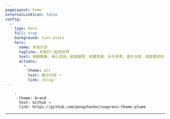 ```yaml
---
pageLayout: home
externalLinkIcon: false
config:
  -
    type: hero
    full: true
    background: tint-plate
    hero:
      name: 禾阅计划
      tagline: 禾我们一起阅世界
      text: 用眼睛看、用心灵阅，拓宽眼界、拓展思维，乐于思考、喜于分享，成就更好的自己。
      actions:
        -
          theme: alt
          text: 展示内容 →
          link: /blog/
---
```

        -
          theme: brand
          text: Github →
          link: https://github.com/pengzhanbo/vuepress-theme-plume
---
